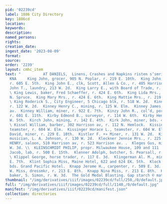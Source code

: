 ```yaml
---
pid: '02239cd'
label: 1886 City Directory
key: 1886cd
location: 
keywords: 
description: 
named_persons: 
rights: 
creation_date: 
ingest_date: '2023-08-09'
format: 
source: 
order: '2239'
layout: cmhc_item
text: "          AT DANIELS,  Linens, Crashes and Napkins risten s‘smrirs;  KIN 160
  KNA     King John, grocer, 905 N. Poplar, r. 219 E. 10th.  King John, teamster,
  r. 605 E. 5th.  King John E., clk, Scott, Allen & Co., r. 405 Harrison av.  King
  John T., laundry, 213 W. 2d.  King Larry E., with Board of Trade, r. 139 W. 4th.
  \ King Lewis, baker, Fred Schaeffer, r. 424 E. 6th.  King Lida Mrs., col’d, r. 618
  N. Spruce.  King Mary Mrs., r. 424 E. 6th.  King Mattie Mrs., r. 219 W. Chestnut.
  \ King Roderick S., City Engineer, 5 Chicago blk, r. 518 W. 2d.  Kinney E. C., miner,
  r. 122 W. 2d.  Kinney Henry C., mining, r. 125 W. Elm.  Kinney James, r. 708 Harrison
  av.  Kinney William, miner, r. 922 E. 7th.  Kinzy John R., col’d, porter, Postoffice,
  r. 601 E. 11th.  Kirby Edmond B., surveyor, r. 114 W. 6th.  Kirby Henry R., r. 120
  W. 5th.  Kirch John, mining, r. 142 E. 4th.  Kirk John, miner, bds. 412 E. 8th.
  \ Kissel William, barber, 302 Harrison av, r. 112 N. Hemlock.  Kissinger George,
  teamster, r. 604 W. Elm.  Kissinger Horace L., teamster, r. 604 W. Elm.  Kistler
  David, miner, r. 229 E. 10th.  Kistler F. +» Miner, r. 131 W. 2d.  Kittenring Charles,
  musician, L. A. Johnson, r. 130 W. 2d.  Kleckner Jennie Mrs., r. 225 E. 12th.  KLEFUS
  HENRY, saloon, 510 Harrison av, r. 523 Harrison av. .  Kleges Gus, mining, r. 124
  W. 3d. \\  KLEINSCHMIDT PHILIP, propr. Milwaukee House, 109 and 111 . Oak. :  Klemenz
  Jacob, lab, r. 500 E. 15th.  Klenner Adolph, butcher, S. Pearsall, r. 136 W. 2d.
  \ Klippel George, horse trader, r. 117 E. 3d.  Klingerman Al. M., miner, bds. 301
  E. 7th.  Klint Sophia Miss, Maine Hotel, 622 and 624 EK. 5th.  Klock George, engineer,
  bds. Grand Pacific Hotel.  Knapp Jerome H., carpenter, r. 509 E. 3d.  Knapp May
  W. Miss, dressmkr, r. 213 E. 8th.  Knapp Nina Miss, r. 213 E. 8th.  Knatz Charles,
  baker, S. Simon, r. W. 3d.  The Gold Medal Blasting. Gap starch © maton arents "
thumbnail: "/img/derivatives/iiif/images/02239cd/full/250,/0/default.jpg"
full: "/img/derivatives/iiif/images/02239cd/full/1140,/0/default.jpg"
manifest: "/img/derivatives/iiif/02239cd/manifest.json"
collection: directories
---
```

